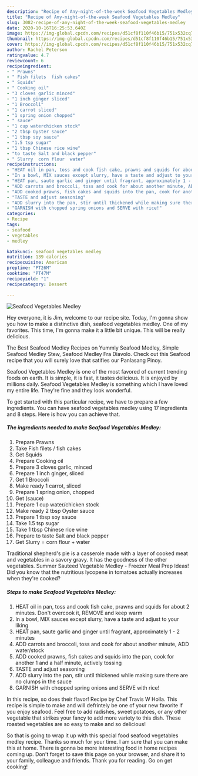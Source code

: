 ```yaml
---
description: "Recipe of Any-night-of-the-week Seafood Vegetables Medley"
title: "Recipe of Any-night-of-the-week Seafood Vegetables Medley"
slug: 3082-recipe-of-any-night-of-the-week-seafood-vegetables-medley
date: 2020-10-16T16:25:53.640Z
image: https://img-global.cpcdn.com/recipes/d51cf8f110f46b15/751x532cq70/seafood-vegetables-medley-recipe-main-photo.jpg
thumbnail: https://img-global.cpcdn.com/recipes/d51cf8f110f46b15/751x532cq70/seafood-vegetables-medley-recipe-main-photo.jpg
cover: https://img-global.cpcdn.com/recipes/d51cf8f110f46b15/751x532cq70/seafood-vegetables-medley-recipe-main-photo.jpg
author: Rachel Peterson
ratingvalue: 4.7
reviewcount: 6
recipeingredient:
- " Prawns"
- " Fish filets  fish cakes"
- " Squids"
- " Cooking oil"
- "3 cloves garlic minced"
- "1 inch ginger sliced"
- "1 Broccoli"
- "1 carrot sliced"
- "1 spring onion chopped"
- " sauce"
- "1 cup waterchicken stock"
- "2 tbsp Oyster sauce"
- "1 tbsp soy sauce"
- "1.5 tsp sugar"
- "1 tbsp Chinese rice wine"
- "to taste Salt and black pepper"
- " Slurry  corn flour  water"
recipeinstructions:
- "HEAT oil in pan, toss and cook fish cake, prawns and squids for about 2 minutes. Don&#39;t overcook it, REMOVE and keep warm"
- "In a bowl, MIX sauces except slurry, have a taste and adjust to your liking"
- "HEAT pan, saute garlic and ginger until fragrant, approximately 1 - 2 minutes"
- "ADD carrots and broccoli, toss and cook for about another minute, ADD water/stock"
- "ADD cooked prawns, fish cakes and squids into the pan, cook for another 1 and a half minute, actively tossing"
- "TASTE and adjust seasoning"
- "ADD slurry into the pan, stir until thickened while making sure there are no clumps in the sauce"
- "GARNISH with chopped spring onions and SERVE with rice!"
categories:
- Recipe
tags:
- seafood
- vegetables
- medley

katakunci: seafood vegetables medley 
nutrition: 139 calories
recipecuisine: American
preptime: "PT26M"
cooktime: "PT47M"
recipeyield: "1"
recipecategory: Dessert

---
```



![Seafood Vegetables Medley](https://img-global.cpcdn.com/recipes/d51cf8f110f46b15/751x532cq70/seafood-vegetables-medley-recipe-main-photo.jpg)

Hey everyone, it is Jim, welcome to our recipe site. Today, I'm gonna show you how to make a distinctive dish, seafood vegetables medley. One of my favorites. This time, I'm gonna make it a little bit unique. This will be really delicious.

The Best Seafood Medley Recipes on Yummly Seafood Medley, Simple Seafood Medley Stew, Seafood Medley Fra Diavolo. Check out this Seafood recipe that you will surely love that satifies our Panlasang Pinoy.

Seafood Vegetables Medley is one of the most favored of current trending foods on earth. It is simple, it is fast, it tastes delicious. It is enjoyed by millions daily. Seafood Vegetables Medley is something which I have loved my entire life. They're fine and they look wonderful.


To get started with this particular recipe, we have to prepare a few ingredients. You can have seafood vegetables medley using 17 ingredients and 8 steps. Here is how you can achieve that.

<!--inarticleads1-->

##### The ingredients needed to make Seafood Vegetables Medley:

1. Prepare  Prawns
1. Take  Fish filets / fish cakes
1. Get  Squids
1. Prepare  Cooking oil
1. Prepare 3 cloves garlic, minced
1. Prepare 1 inch ginger, sliced
1. Get 1 Broccoli
1. Make ready 1 carrot, sliced
1. Prepare 1 spring onion, chopped
1. Get  (sauce)
1. Prepare 1 cup water/chicken stock
1. Make ready 2 tbsp Oyster sauce
1. Prepare 1 tbsp soy sauce
1. Take 1.5 tsp sugar
1. Take 1 tbsp Chinese rice wine
1. Prepare to taste Salt and black pepper
1. Get  Slurry = corn flour + water


Traditional shepherd&#39;s pie is a casserole made with a layer of cooked meat and vegetables in a savory gravy. It has the goodness of the other vegetables. Summer Sauteed Vegetable Medley - Freezer Meal Prep Ideas! Did you know that the nutritious lycopene in tomatoes actually increases when they&#39;re cooked? 

<!--inarticleads2-->

##### Steps to make Seafood Vegetables Medley:

1. HEAT oil in pan, toss and cook fish cake, prawns and squids for about 2 minutes. Don&#39;t overcook it, REMOVE and keep warm
1. In a bowl, MIX sauces except slurry, have a taste and adjust to your liking
1. HEAT pan, saute garlic and ginger until fragrant, approximately 1 - 2 minutes
1. ADD carrots and broccoli, toss and cook for about another minute, ADD water/stock
1. ADD cooked prawns, fish cakes and squids into the pan, cook for another 1 and a half minute, actively tossing
1. TASTE and adjust seasoning
1. ADD slurry into the pan, stir until thickened while making sure there are no clumps in the sauce
1. GARNISH with chopped spring onions and SERVE with rice!


In this recipe, so does their flavor! Recipe by Chef Travis W Holla. This recipe is simple to make and will defrintely be one of your new favorite if you enjoy seafood. Feel free to add radishes, sweet potatoes, or any other vegetable that strikes your fancy to add more variety to this dish. These roasted vegetables are so easy to make and so delicious! 

So that is going to wrap it up with this special food seafood vegetables medley recipe. Thanks so much for your time. I am sure that you can make this at home. There is gonna be more interesting food in home recipes coming up. Don't forget to save this page on your browser, and share it to your family, colleague and friends. Thank you for reading. Go on get cooking!
